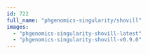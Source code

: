 ```yaml
---
id: 722
full_name: "phgenomics-singularity/shovill"
images: 
  - "phgenomics-singularity-shovill-latest"
  - "phgenomics-singularity-shovill-v0.9.0"
---
```

